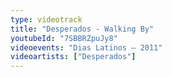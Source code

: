 ```yaml
---
type: videotrack
title: "Desperados - Walking By"
youtubeId: "7SBBRZpuJy8"
videoevents: "Dias Latinos — 2011"
videoartists: ["Desperados"]
---
```

